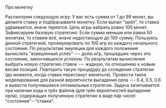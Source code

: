  Про монетку

Рассмотрим следующую игру: У вас есть сумма от 1 до 99 монет, вы делаете ставку и подбрасываете монетку. Если выпал "орёл", то ставка удваивается, иначе теряется. Цель игры набрать ровно 100 монет. Зафиксируем базовую стратегию: Если сумма меньше или равна 50 монетам, то ставим всё, иначе недостающую до 100 сумму. Пользуясь данной стратегией, проэмулировать по 100 игр из каждого начального состояния. По результатам эмуляции для каждого положения вычислить "взвешенный успех" --- долю игр, прошедших через это состояние, закончившихся успехом. По результатам вычисления выбрать новую стратегию ставок --- жадную, по отношению к новым весам позиций. Повторить такую процедуру до схождения стратегии (до момента, когда ставки перестанут меняться). Провести такое моделирование для разной вероятности выпадения орла --- 0.4, 0.5, 0.6 и вывести получившиеся оптимальные стратегии. Задача зачитывается при наличии кода и трёх файлов (для трёх вероятностей выпадения орла), содержащих полученную стратегию в виде пар чисел "состояние"--"ставка".
